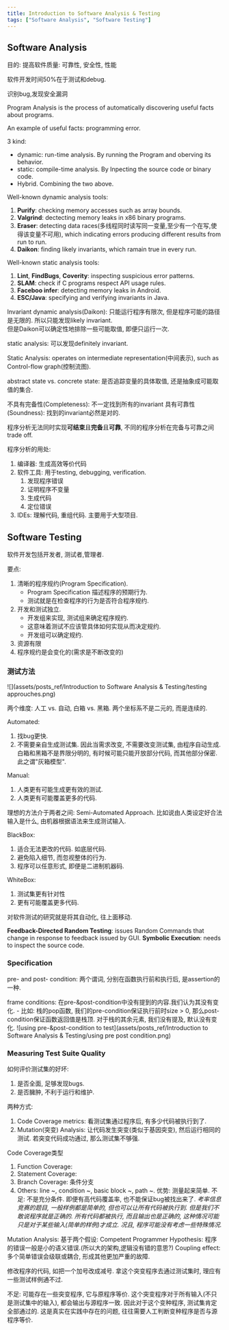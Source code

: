 ```yaml
---
title: Introduction to Software Analysis & Testing
tags: ["Software Analysis", "Software Testing"]
---
```


## Software Analysis



目的:
提高软件质量: 可靠性, 安全性, 性能

软件开发时间50%在于测试和debug.

识别bug,发现安全漏洞

Program Analysis is the process of automatically discovering useful facts about programs.

An example of useful facts: programming error.

3 kind:
- dynamic: run-time analysis. By running the Program and oberving its behavior. 
- static: compile-time analysis. By Inpecting the source code or binary code.
- Hybrid. Combining the two above.

Well-known dynamic analysis tools:
1. **Purify**: checking memory accesses such as array bounds.
2. **Valgrind**: dectecting memory leaks in x86 binary programs.
3. **Eraser**: detecting data races(多线程同时读写同一变量,至少有一个在写,使得该变量不可用), which indicating errors producing different results from run to run.
4. **Daikon**: finding likely invariants, which ramain true in every run.

Well-known static analysis tools:
1. **Lint**, **FindBugs**, **Coverity**: inspecting suspicious error patterns.
2. **SLAM**: check if C programs respect API usage rules.
3. **Faceboo infer**: detecting memory leaks in Android.
4. **ESC/Java**: specifying and verifying invariants in Java.

Invariant
dynamic analysis(Daikon): 
只能运行程序有限次, 但是程序可能的路径是无限的. 所以只能发现likely invariant.   
但是Daikon可以确定性地排除一些可能取值, 即便只运行一次.

static analysis: 可以发现definitely invariant.

Static Analysis:
operates on intermediate representation(中间表示), such as Control-flow graph(控制流图).

abstract state vs. concrete state: 是否追踪变量的具体取值, 还是抽象成可能取值的集合.

不具有完备性(Completeness): 不一定找到所有的invariant
具有可靠性(Soundness): 找到的invariant必然是对的.

程序分析无法同时实现**可结束**且**完备**且**可靠**, 不同的程序分析在完备与可靠之间trade off.

程序分析的用处:
1. 编译器: 生成高效等价代码
2. 软件工具: 用于testing, debugging, verification.
    1. 发现程序错误
    2. 证明程序不变量
    3. 生成代码
    4. 定位错误
3. IDEs: 理解代码, 重组代码. 主要用于大型项目.


## Software Testing

软件开发包括开发者, 测试者,管理者.

要点:
1. 清晰的程序规约(Program Specification).
    - Program Specification 描述程序的预期行为.
    - 测试就是在检查程序的行为是否符合程序规约. 
2. 开发和测试独立.
    - 开发组来实现, 测试组来确定程序规约.
    - 这意味着测试不应该管具体如何实现从而决定规约. 
    - 开发组可以确定规约.
3. 资源有限
3. 程序规约是会变化的(需求是不断改变的)

### 测试方法
![](assets/posts_ref/Introduction to Software Analysis & Testing/testing approuches.png)

两个维度: 人工 vs. 自动, 白箱 vs. 黑箱. 两个坐标系不是二元的, 而是连续的. 

Automated:
1. 找bug更快.
2. 不需要亲自生成测试集. 因此当需求改变, 不需要改变测试集, 由程序自动生成.
白箱和黑箱不是界限分明的, 有时候可能只能开放部分代码, 而其他部分保密. 此之谓"灰箱模型".

Manual:
1. 人类更有可能生成更有效的测试.
2. 人类更有可能覆盖更多的代码.

理想的方法介于两者之间: Semi-Automated Approach. 比如说由人类设定好合法输入是什么, 由机器根据语法来生成测试输入.

BlackBox:
1. 适合无法更改的代码. 如底层代码.
2. 避免陷入细节, 而忽视整体的行为.
3. 程序可以任意形式, 即便是二进制机器码.

WhiteBox:
1. 测试集更有针对性
2. 更有可能覆盖更多代码.


对软件测试的研究就是将其自动化, 往上面移动.

**Feedback-Directed Random Testing**: issues Random Commands that change in response to feedback issued by GUI.
**Symbolic Execution**: needs to inspect the source code.


### Specification
pre- and post- condition: 两个谓词, 分别在函数执行前和执行后, 是assertion的一种.

frame conditions: 在pre-&post-condition中没有提到的内容.我们认为其没有变化. 
    - 比如: 栈的pop函数, 我们的pre-condition保证执行前时size > 0, 那么post-condition保证函数返回值是栈顶. 对于栈的其余元素, 我们没有提及, 默认没有变化.
![using pre-&post-condition to test](assets/posts_ref/Introduction to Software Analysis & Testing/using pre post condition.png)
### Measuring Test Suite Quality
如何评价测试集的好坏:
1. 是否全面, 足够发现bugs.
2. 是否臃肿, 不利于运行和维护.

两种方式:
1. Code Coverage metrics: 看测试集通过程序后, 有多少代码被执行到了.
2. Mutation(突变) Analysis: 让代码发生突变(类似于基因突变), 然后运行相同的测试. 若突变代码成功通过, 那么测试集不够强.

Code Coverage类型
1. Function Coverage:
2. Statement Coverage:
3. Branch Coverage: 条件分支
4. Others: line ~, condition ~, basic block ~, path ~. 
优势: 测量起来简单.
不足: 不是充分条件. 即便有高代码覆盖率, 也不能保证bug被找出来了. *考率信息竞赛的题目, 一般样例都是简单的, 但也可以让所有代码被执行到. 但是我们不敢说程序就是正确的. 所有代码都被执行, 而且输出也是正确的, 这种情况可能只是对于某些输入(简单的样例)才成立. 况且, 程序可能没有考虑一些特殊情况.*

Mutation Analysis:
基于两个假设:
Competent Programmer Hypothesis: 程序的错误一般是小的语义错误.(所以大的架构,逻辑没有错的意思?)
Coupling effect: 多个简单错误会级联或耦合, 形成其他更加严重的故障.

修改程序的代码, 如把一个加号改成减号. 拿这个突变程序去通过测试集时, 理应有一些测试样例通不过.

不足: 可能存在一些突变程序, 它与原程序等价. 这个突变程序对于所有输入(不只是测试集中的输入), 都会输出与源程序一致. 因此对于这个变种程序, 测试集肯定全部通过的. 这是真实在实践中存在的问题, 往往需要人工判断变种程序是否与源程序等价.